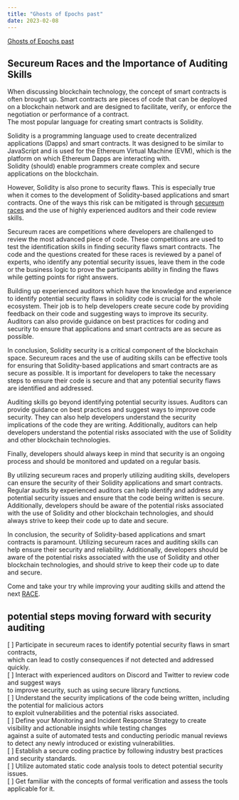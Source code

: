 ```yaml
---
title: "Ghosts of Epochs past"
date: 2023-02-08
---
```

[Ghosts of Epochs past](https://ghostsofepochspast.xyz/)  

## Secureum Races and the Importance of Auditing Skills   
When discussing blockchain technology, the concept of smart contracts is often brought up. Smart contracts are pieces of code that can be deployed on a blockchain network and are designed to facilitate, verify, or enforce the negotiation or performance of a contract.  
The most popular language for creating smart contracts is Solidity.  

Solidity is a programming language used to create decentralized applications (Dapps) and smart contracts. It was designed to be similar to JavaScript and is used for the Ethereum Virtual Machine (EVM), which is the platform on which Ethereum Dapps are interacting with.  
Solidity (should) enable programmers create complex and secure applications on the blockchain.  

However, Solidity is also prone to security flaws. This is especially true when it comes to the development of Solidity-based applications and smart contracts.
One of the ways this risk can be mitigated is through [secureum races](https://secureum.substack.com/) and the use of highly experienced auditors and their code review skills.  

Secureum races are competitions where developers are challenged to review the most advanced piece of code. These competitions are used to test the identification skills in finding security flaws smart contracts. The code and the questions created for these races is reviewed by a panel of experts, who identify any potential security issues, leave them in the code or the business logic to prove the participants ability in finding the flaws while getting points for right answers.

Building up experienced auditors which have the knowledge and experience to identify potential security flaws in solidity code is crucial for the whole ecosystem. Their job is to help developers create secure code by providing feedback on their code and suggesting ways to improve its security. Auditors can also provide guidance on best practices for coding and security to ensure that applications and smart contracts are as secure as possible.  

In conclusion, Solidity security is a critical component of the blockchain space. Secureum races and the use of auditing skills can be effective tools for ensuring that Solidity-based applications and smart contracts are as secure as possible. It is important for developers to take the necessary steps to ensure their code is secure and that any potential security flaws are identified and addressed.  

Auditing skills go beyond identifying potential security issues. Auditors can provide guidance on best practices and suggest ways to improve code security. They can also help developers understand the security implications of the code they are writing. Additionally, auditors can help developers understand the potential risks associated with the use of Solidity and other blockchain technologies.  

Finally, developers should always keep in mind that security is an ongoing process and should be monitored and updated on a regular basis.

By utilizing secureum races and properly utilizing auditing skills, developers can ensure the security of their Solidity applications and smart contracts. Regular audits by experienced auditors can help identify and address any potential security issues and ensure that the code being written is secure. Additionally, developers should be aware of the potential risks associated with the use of Solidity and other blockchain technologies, and should always strive to keep their code up to date and secure.  

In conclusion, the security of Solidity-based applications and smart contracts is paramount. Utilizing secureum races and auditing skills can help ensure their security and reliability. Additionally, developers should be aware of the potential risks associated with the use of Solidity and other blockchain technologies, and should strive to keep their code up to date and secure.  

Come and take your try while improving your auditing skills and attend the next [RACE](https://discord.com/channels/814328279468474419/927065287172427798).  


## potential steps moving forward with security auditing  
[ ] Participate in secureum races to identify potential security flaws in smart contracts,  
    which can lead to costly consequences if not detected and addressed quickly.  
[ ] Interact with experienced auditors on Discord and Twitter to review code and suggest ways  
    to improve security, such as using secure library functions.  
[ ] Understand the security implications of the code being written, including the potential for malicious actors  
    to exploit vulnerabilities and the potential risks associated.  
[ ] Define your Monitoring and Incident Response Strategy to create visibility and actionable insights while testing changes  
    against a suite of automated tests and conducting periodic manual reviews to detect any newly introduced or existing vulnerabilities.  
[ ] Establish a secure coding practice by following industry best practices and security standards.  
[ ] Utilize automated static code analysis tools to detect potential security issues.  
[ ] Get familiar with the concepts of formal verification and assess the tools applicable for it.  

